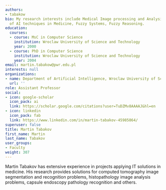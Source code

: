 ```yaml
---
authors:
- tabakow
bio: My research interests include Medical Image processing and Analysis, Applications
  of AI techniques in Medicine, Fuzzy Systems, Fuzzy Reasoning.
education:
  courses:
  - course: MsC in Computer Science
    institution: Wroclaw University of Science and Technology
    year: 2000
  - course: PhD in Computer Science
    institution: Wroclaw University of Science and Technology
    year: 2004
email: martin.tabakow@pwr.edu.pl
interests: null
organizations:
- name: Department of Artificial Intelligence, Wroclaw University of Science and Technology
  url: ''
role: Assistant Professor
social:
- icon: google-scholar
  icon_pack: ai
  link: https://scholar.google.com/citations?user=TuDZMv8AAAAJ&hl=en
- icon: linkedin
  icon_pack: fab
  link: https://www.linkedin.com/in/martin-tabakov-45985864/
superuser: false
title: Martin Tabakov
first_name: Martin
last_name: Tabakov
user_groups:
- Faculty
weight: 307
---
```

Martin Tabakov has extensive experience in projects applying IT solutions in medicine. His research provides solutions for computed tomography image segmentation and recognition problems, histopathology image analysis problems, capsule endoscopy pathology recognition and others.
